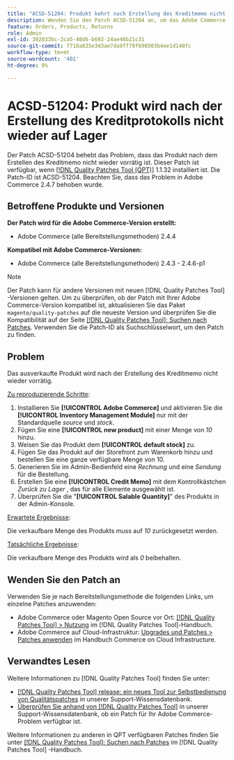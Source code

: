 ```yaml
---
title: "ACSD-51204: Produkt kehrt nach Erstellung des Kreditmemo nicht wieder auf Lager zurück."
description: Wenden Sie den Patch ACSD-51204 an, um das Adobe Commerce-Problem zu beheben, bei dem das Produkt nach dem Erstellen des Kreditmemo nicht wieder auf Lager ist.
feature: Orders, Products, Returns
role: Admin
exl-id: 302033bc-2ca5-40d6-b692-24ae46b21c31
source-git-commit: 7718a835e343ae7da9ff79f690503b4ee1d140fc
workflow-type: tm+mt
source-wordcount: '401'
ht-degree: 0%

---
```


# ACSD-51204: Produkt wird nach der Erstellung des Kreditprotokolls nicht wieder auf Lager

Der Patch ACSD-51204 behebt das Problem, dass das Produkt nach dem Erstellen des Kreditmemo nicht wieder vorrätig ist. Dieser Patch ist verfügbar, wenn [[!DNL Quality Patches Tool (QPT)]](/help/announcements/adobe-commerce-announcements/magento-quality-patches-released-new-tool-to-self-serve-quality-patches.md) 1.1.32 installiert ist. Die Patch-ID ist ACSD-51204. Beachten Sie, dass das Problem in Adobe Commerce 2.4.7 behoben wurde.

## Betroffene Produkte und Versionen

**Der Patch wird für die Adobe Commerce-Version erstellt:**

* Adobe Commerce (alle Bereitstellungsmethoden) 2.4.4

**Kompatibel mit Adobe Commerce-Versionen:**

* Adobe Commerce (alle Bereitstellungsmethoden) 2.4.3 - 2.4.6-p1

>[!NOTE]
>
>Der Patch kann für andere Versionen mit neuen [!DNL Quality Patches Tool] -Versionen gelten. Um zu überprüfen, ob der Patch mit Ihrer Adobe Commerce-Version kompatibel ist, aktualisieren Sie das Paket `magento/quality-patches` auf die neueste Version und überprüfen Sie die Kompatibilität auf der Seite [[!DNL Quality Patches Tool]: Suchen nach Patches](<https://experienceleague.adobe.com/tools/commerce-quality-patches/index.html>). Verwenden Sie die Patch-ID als Suchschlüsselwort, um den Patch zu finden.

## Problem

Das ausverkaufte Produkt wird nach der Erstellung des Kreditmemo nicht wieder vorrätig.

<u>Zu reproduzierende Schritte</u>:

1. Installieren Sie **[!UICONTROL Adobe Commerce]** und aktivieren Sie die **[!UICONTROL Inventory Management Module]** nur mit der Standardquelle *source* und *stock*.
1. Fügen Sie eine **[!UICONTROL new product]** mit einer Menge von *10* hinzu.
1. Weisen Sie das Produkt dem **[!UICONTROL default stock]** zu.
1. Fügen Sie das Produkt auf der Storefront zum Warenkorb hinzu und bestellen Sie eine ganze verfügbare Menge von 10.
1. Generieren Sie im Admin-Bedienfeld eine *Rechnung* und eine *Sendung* für die Bestellung.
1. Erstellen Sie eine **[!UICONTROL Credit Memo]** mit dem Kontrollkästchen *Zurück zu Lager* , das für alle Elemente ausgewählt ist.
1. Überprüfen Sie die &quot;**[!UICONTROL Salable Quantity]**&quot; des Produkts in der Admin-Konsole.

<u>Erwartete Ergebnisse</u>:

Die verkaufbare Menge des Produkts muss auf *10* zurückgesetzt werden.

<u>Tatsächliche Ergebnisse</u>:

Die verkaufbare Menge des Produkts wird als *0* beibehalten.

## Wenden Sie den Patch an

Verwenden Sie je nach Bereitstellungsmethode die folgenden Links, um einzelne Patches anzuwenden:

* Adobe Commerce oder Magento Open Source vor Ort: [[!DNL Quality Patches Tool] > Nutzung](<https://experienceleague.adobe.com/docs/commerce-operations/tools/quality-patches-tool/usage.html>) im [!DNL Quality Patches Tool]-Handbuch.
* Adobe Commerce auf Cloud-Infrastruktur: [Upgrades und Patches > Patches anwenden](https://experienceleague.adobe.com/docs/commerce-cloud-service/user-guide/develop/upgrade/apply-patches.html) im Handbuch Commerce on Cloud Infrastructure.

## Verwandtes Lesen

Weitere Informationen zu [!DNL Quality Patches Tool] finden Sie unter:

* [[!DNL Quality Patches Tool] release: ein neues Tool zur Selbstbedienung von Qualitätspatches](/help/announcements/adobe-commerce-announcements/magento-quality-patches-released-new-tool-to-self-serve-quality-patches.md) in unserer Support-Wissensdatenbank.
* [Überprüfen Sie anhand von  [!DNL Quality Patches Tool]](/help/support-tools/patches-available-in-qpt-tool/check-patch-for-magento-issue-with-magento-quality-patches.md) in unserer Support-Wissensdatenbank, ob ein Patch für Ihr Adobe Commerce-Problem verfügbar ist.

Weitere Informationen zu anderen in QPT verfügbaren Patches finden Sie unter [[!DNL Quality Patches Tool]: Suchen nach Patches](<https://experienceleague.adobe.com/tools/commerce-quality-patches/index.html>) im [!DNL Quality Patches Tool] -Handbuch.
